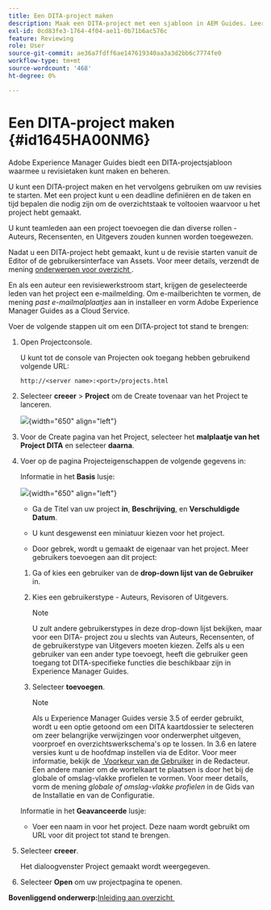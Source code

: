 ```yaml
---
title: Een DITA-project maken
description: Maak een DITA-project met een sjabloon in AEM Guides. Leer hoe u een DITA-project kunt gebruiken om de revisies te starten.
exl-id: 0cd83fe3-1764-4f04-ae11-0b71b6ac576c
feature: Reviewing
role: User
source-git-commit: ae36a7fdff6ae147619340aa3a3d2bb6c7774fe0
workflow-type: tm+mt
source-wordcount: '468'
ht-degree: 0%

---
```


# Een DITA-project maken {#id1645HA00NM6}

Adobe Experience Manager Guides biedt een DITA-projectsjabloon waarmee u revisietaken kunt maken en beheren.

U kunt een DITA-project maken en het vervolgens gebruiken om uw revisies te starten. Met een project kunt u een deadline definiëren en de taken en tijd bepalen die nodig zijn om de overzichtstaak te voltooien waarvoor u het project hebt gemaakt.

U kunt teamleden aan een project toevoegen die dan diverse rollen - Auteurs, Recensenten, en Uitgevers zouden kunnen worden toegewezen.

Nadat u een DITA-project hebt gemaakt, kunt u de revisie starten vanuit de Editor of de gebruikersinterface van Assets. Voor meer details, verzendt de mening [&#x200B; onderwerpen voor overzicht &#x200B;](review-send-topics-for-review.md#).

En als een auteur een revisiewerkstroom start, krijgen de geselecteerde leden van het project een e-mailmelding. Om e-mailberichten te vormen, de mening *past e-mailmalplaatjes* aan in installeer en vorm Adobe Experience Manager Guides as a Cloud Service.

Voer de volgende stappen uit om een DITA-project tot stand te brengen:

1. Open Projectconsole.

   U kunt tot de console van Projecten ook toegang hebben gebruikend volgende URL:

   ```http
   http://<server name>:<port>/projects.html
   ```

1. Selecteer **creeer** \> **Project** om de Create tovenaar van het Project te lanceren.

   ![](images/project-console-63.png){width="650" align="left"}

1. Voor de Create pagina van het Project, selecteer het **malplaatje van het Project DITA** en selecteer **daarna**.

1. Voer op de pagina Projecteigenschappen de volgende gegevens in:

   Informatie in het **Basis** lusje:

   ![](images/create-project.png){width="650" align="left"}

   - Ga de Titel van uw project **in**, **Beschrijving**, en **Verschuldigde Datum**.

   - U kunt desgewenst een miniatuur kiezen voor het project.

   - Door gebrek, wordt u gemaakt de eigenaar van het project. Meer gebruikers toevoegen aan dit project:

   1. Ga of kies een gebruiker van de **drop-down lijst van de Gebruiker** in.

   1. Kies een gebruikerstype - Auteurs, Revisoren of Uitgevers.

      >[!NOTE]
      >
      >U zult andere gebruikerstypes in deze drop-down lijst bekijken, maar voor een DITA- project zou u slechts van Auteurs, Recensenten, of de gebruikerstype van Uitgevers moeten kiezen. Zelfs als u een gebruiker van een ander type toevoegt, heeft die gebruiker geen toegang tot DITA-specifieke functies die beschikbaar zijn in Experience Manager Guides.

   1. Selecteer **toevoegen**.

      >[!NOTE]
      >
      >Als u Experience Manager Guides versie 3.5 of eerder gebruikt, wordt u een optie getoond om een DITA kaartdossier te selecteren om zeer belangrijke verwijzingen voor onderwerphet uitgeven, voorproef en overzichtswerkschema&#39;s op te lossen. In 3.6 en latere versies kunt u de hoofdmap instellen via de Editor. Voor meer informatie, bekijk de [&#x200B; Voorkeur van de Gebruiker &#x200B;](web-editor-features.md#id2087G0P40SB) in de Redacteur. Een andere manier om de wortelkaart te plaatsen is door het bij de globale of omslag-vlakke profielen te vormen. Voor meer details, vorm de mening *globale of omslag-vlakke profielen* in de Gids van de Installatie en van de Configuratie.

   Informatie in het **Geavanceerde** lusje:

   - Voer een naam in voor het project. Deze naam wordt gebruikt om URL voor dit project tot stand te brengen.

1. Selecteer **creeer**.

   Het dialoogvenster Project gemaakt wordt weergegeven.

1. Selecteer **Open** om uw projectpagina te openen.


**Bovenliggend onderwerp:**&#x200B;[&#x200B; Inleiding aan overzicht &#x200B;](review.md)
